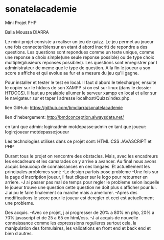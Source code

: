 # sonatelacademie

Mini Projet PHP

Balla Moussa DIARRA

Le mini-projet consiste a realiser un jeu de quizz. Le jeu permet au joueur une fois connecter(biensur en etant d abord inscrit) de repondre a des questions. Les questions sont repondues comme un texte unique, comme une reponse a choix simple(une seule reponse possible) ou de type choix multiple(plusieurs reponses possibles). Les questions sont enregistrer par l administrateur de meme que le type de question. A la fin le joueur a son score s affiche et qui evolue au fur et a mesure du jeu qu'il gagne.

Pour installer et tester le test en local. Il faut d abord le telecharger, ensuite le copier sur le htdocs de son XAMPP si on
est sur linux (dans le dossier HTDOCS). Il faut au prealable allumer le serveur xampp en local et aller sur le navigateur sur
et taper l adresse localhost/Quizz/index.php.

lien GitHub: https://github.com/bmdiarra/sonatelacademie

lien d'hebergement: http://bmdconception.alwaysdata.net/

en tant que admin:    login:admin     motdepasse:admin
en tant que joueur:   login:joueur    motdepasse:joueur

Les technologies utilises dans ce projet sont: HTML CSS JAVASCRIPT et PHP

Durant tous le projet on rencontre des obstacles. Mais, avec les encadreurs les encadreurs et les camarades on y arrive a avancer. Au final nous avons acquis beaucoup de connaissances en ces langaes.
Et actuellement les principales problemes sont:
-Le design parfois pose probleme
-Une fois sur la page d inscription joueur, il faut cliquer sur le logo pour retourner en arriere.
-J ai passer pas mal de temps pour regler le probleme selon laquelle le joueur trouve une question cette question ne doit plus s afficher pour lui. J ai pu le faire finalement ca marche mais a ameliorer.
-Apres des modifications le score pour le joueur est deregler et ceci est actuellement une probleme.

Des acquis.
-Avec ce projet, j ai progresser de 20% a 80% en php, 20% a 70% javascript et de 25 a 65 en html/css.
-J ai acquis de nouvelle connaissance comme les expresssions regulieres surtout cela, la manipulation des formulaires, les validations en front end et back end et bien d autres.


